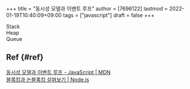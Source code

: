 +++
title = "동시성 모델과 이벤트 루프"
author = [7696122]
lastmod = 2022-01-19T10:40:09+09:00
tags = ["javascript"]
draft = false
+++

Stack  
Heap  
Queue  


## Ref {#ref}

[동시성 모델과 이벤트 루프 - JavaScript | MDN](https://developer.mozilla.org/ko/docs/Web/JavaScript/EventLoop)  
[블록킹과 논블록킹 살펴보기 | Node.js](https://nodejs.org/ko/docs/guides/blocking-vs-non-blocking/)
